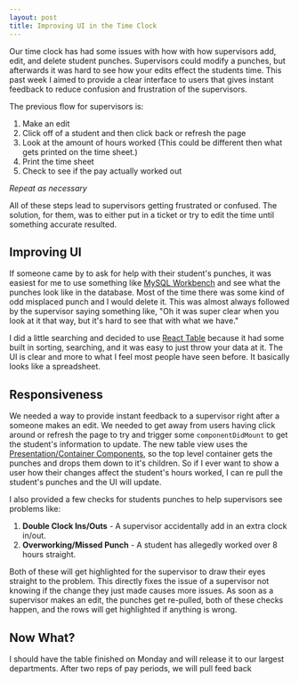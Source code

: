 ```yaml
---
layout: post
title: Improving UI in the Time Clock
---
```


Our time clock has had some issues with how with how supervisors add, edit, and delete student punches. Supervisors could modify a punches, but afterwards it was hard to see how your edits effect the students time. This past week I aimed to provide a clear interface to users that gives instant feedback to reduce confusion and frustration of the supervisors.

The previous flow for supervisors is:

1. Make an edit
1. Click off of a student and then click back or refresh the page
1. Look at the amount of hours worked (This could be different then what gets printed on the time sheet.)
1. Print the time sheet
1. Check to see if the pay actually worked out

_Repeat as necessary_

All of these steps lead to supervisors getting frustrated or confused. The solution, for them, was to either put in a ticket or try to edit the time until something accurate resulted.

## Improving UI

If someone came by to ask for help with their student's punches, it was easiest for me to use something like [MySQL Workbench](https://www.mysql.com/products/workbench/) and see what the punches look like in the database. Most of the time there was some kind of odd misplaced punch and I would delete it. This was almost always followed by the supervisor saying something like, "Oh it was super clear when you look at it that way, but it's hard to see that with what we have."

I did a little searching and decided to use [React Table](https://github.com/react-tools/react-table) because it had some built in sorting, searching, and it was easy to just throw your data at it. The UI is clear and more to what I feel most people have seen before. It basically looks like a spreadsheet.

## Responsiveness

We needed a way to provide instant feedback to a supervisor right after a someone makes an edit. We needed to get away from users having click around or refresh the page to try and trigger some `componentDidMount` to get the student's information to update. The new table view uses the [Presentation/Container Components](https://medium.com/@dan_abramov/smart-and-dumb-components-7ca2f9a7c7d0), so the top level container gets the punches and drops them down to it's children. So if I ever want to show a user how their changes affect the student's hours worked, I can re pull the student's punches and the UI will update.

I also provided a few checks for students punches to help supervisors see problems like:

1. **Double Clock Ins/Outs** - A supervisor accidentally add in an extra clock in/out.
1. **Overworking/Missed Punch** - A student has allegedly worked over 8 hours straight.

Both of these will get highlighted for the supervisor to draw their eyes straight to the problem. This directly fixes the issue of a supervisor not knowing if the change they just made causes more issues. As soon as a supervisor makes an edit, the punches get re-pulled, both of these checks happen, and the rows will get highlighted if anything is wrong.

## Now What?

I should have the table finished on Monday and will release it to our largest departments. After two reps of pay periods, we will pull feed back
